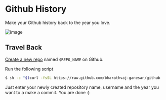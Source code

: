 # Github History

Make your Github history back to the year you love.

![image](https://user-images.githubusercontent.com/11247099/89427797-38f24f80-d76e-11ea-84fa-ab5642751792.png)

## Travel Back

[Create a new repo](https://github.com/new) named `$REPO_NAME` on Github.

Run the following script

```bash
$ sh -c "$(curl -fsSL https://raw.github.com/bharathvaj-ganesan/github-history/master/history.sh)"
```

Just enter your newly created repository name, username and the year you want to a make a commit. You are done :)
